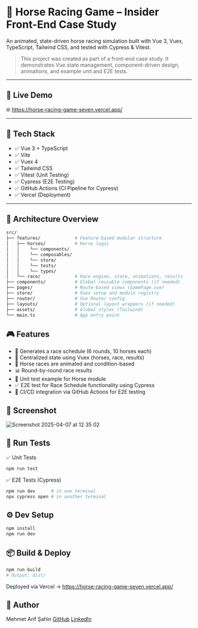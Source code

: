 # 🐎 Horse Racing Game – Insider Front-End Case Study

An animated, state-driven horse racing simulation built with Vue 3, Vuex, TypeScript, Tailwind CSS, and tested with Cypress & Vitest.

> This project was created as part of a front-end case study. It demonstrates Vue state management, component-driven design, animations, and example unit and E2E tests.

---

## 🚀 Live Demo

🌐 https://horse-racing-game-seven.vercel.app/

---

## 🧰 Tech Stack

- ✅ Vue 3 + TypeScript
- ✅ Vite
- ✅ Vuex 4
- ✅ Tailwind CSS
- ✅ Vitest (Unit Testing)
- ✅ Cypress (E2E Testing)
- ✅ GitHub Actions (CI Pipeline for Cypress)
- ✅ Vercel (Deployment)

---

## 🧠 Architecture Overview

```bash
src/
├── features/             # Feature-based modular structure
│   ├── horses/           # Horse logic
│   │    └── components/
│   │    └── composables/
│   │    └── store/
│   │    └── tests/
│   │    └── types/ 
│   └── race/             # Race engine, state, animations, results
├── components/           # Global reusable components (if needed)
├── pages/                # Route-based views (GamePage.vue)
├── store/                # Vuex setup and module registry
├── router/               # Vue Router config
├── layouts/              # Optional layout wrappers (if needed)
├── assets/               # Global styles (Tailwind)
└── main.ts               # App entry point
````

## 🎮 Features

- 🔄 Generates a race schedule (6 rounds, 10 horses each)
- 🧠 Centralized state using Vuex (horses, race, results)
- 🏁 Horse races are animated and condition-based
- 📊 Round-by-round race results
- 🧪 Unit test example for Horse module
- ✅ E2E test for Race Schedule functionality using Cypress
- 🔄 CI/CD integration via GitHub Actions for E2E testing

## 📸 Screenshot

![Screenshot 2025-04-07 at 12 35 02](https://github.com/user-attachments/assets/b4438edf-3cc9-4edd-b737-654040a1bc9e)


## 🧪 Run Tests

✅ Unit Tests

```bash
npm run test
```

✅ E2E Tests (Cypress)
```bash
npm run dev      # in one terminal
npx cypress open # in another terminal
```

## ⚙️ Dev Setup

```bash 
npm install
npm run dev
```

## 📦 Build & Deploy

```bash 
npm run build
# Output: dist/
```
Deployed via Vercel -> https://horse-racing-game-seven.vercel.app/

## 👤 Author
Mehmet Arif Şahin
[GitHub](https://github.com/MArifSahin)
[LinkedIn](https://www.linkedin.com/in/mehmet-arif-sahin/)





